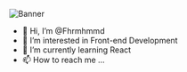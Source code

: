 ![Banner](https://github.com/USERNAME/USERNAME/blob/main/art.jpg)

- 👋 Hi, I’m @Fhrmhmmd
- 👀 I’m interested in Front-end Development
- 🌱 I’m currently learning React
- 📫 How to reach me ...


<!---
Fhrmhmmd/Fhrmhmmd is a ✨ special ✨ repository because its `README.md` (this file) appears on your GitHub profile.
You can click the Preview link to take a look at your changes.
--->
